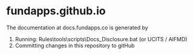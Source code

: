 fundapps.github.io
==================

The documentation at docs.fundapps.co is generated by 
1. Running: Rules\tools\scripts\Docs_Disclosure.bat (or UCITS / AIFMD)  
2. Committing changes in this repository to gitHub
